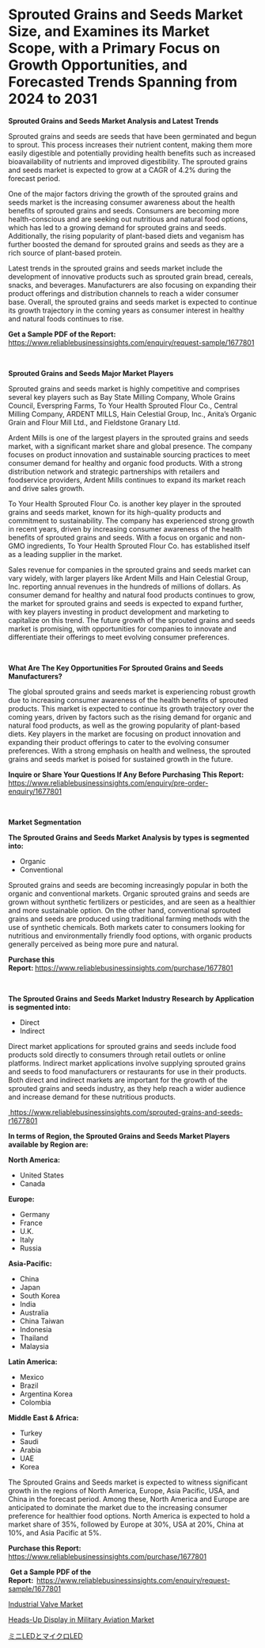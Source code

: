 <p><h1>Sprouted Grains and Seeds Market Size, and Examines its Market Scope, with a Primary Focus on Growth Opportunities, and Forecasted Trends Spanning from 2024 to 2031</h1></p><p><strong>Sprouted Grains and Seeds Market Analysis and Latest Trends</strong></p>
<p><p>Sprouted grains and seeds are seeds that have been germinated and begun to sprout. This process increases their nutrient content, making them more easily digestible and potentially providing health benefits such as increased bioavailability of nutrients and improved digestibility. The sprouted grains and seeds market is expected to grow at a CAGR of 4.2% during the forecast period.</p><p>One of the major factors driving the growth of the sprouted grains and seeds market is the increasing consumer awareness about the health benefits of sprouted grains and seeds. Consumers are becoming more health-conscious and are seeking out nutritious and natural food options, which has led to a growing demand for sprouted grains and seeds. Additionally, the rising popularity of plant-based diets and veganism has further boosted the demand for sprouted grains and seeds as they are a rich source of plant-based protein.</p><p>Latest trends in the sprouted grains and seeds market include the development of innovative products such as sprouted grain bread, cereals, snacks, and beverages. Manufacturers are also focusing on expanding their product offerings and distribution channels to reach a wider consumer base. Overall, the sprouted grains and seeds market is expected to continue its growth trajectory in the coming years as consumer interest in healthy and natural foods continues to rise.</p></p>
<p><strong>Get a Sample PDF of the Report:&nbsp;</strong> <a href="https://www.reliablebusinessinsights.com/enquiry/request-sample/1677801">https://www.reliablebusinessinsights.com/enquiry/request-sample/1677801</a></p>
<p>&nbsp;</p>
<p><strong>Sprouted Grains and Seeds Major Market Players</strong></p>
<p><p>Sprouted grains and seeds market is highly competitive and comprises several key players such as Bay State Milling Company, Whole Grains Council, Everspring Farms, To Your Health Sprouted Flour Co., Central Milling Company, ARDENT MILLS, Hain Celestial Group, Inc., Anita’s Organic Grain and Flour Mill Ltd., and Fieldstone Granary Ltd.</p><p>Ardent Mills is one of the largest players in the sprouted grains and seeds market, with a significant market share and global presence. The company focuses on product innovation and sustainable sourcing practices to meet consumer demand for healthy and organic food products. With a strong distribution network and strategic partnerships with retailers and foodservice providers, Ardent Mills continues to expand its market reach and drive sales growth.</p><p>To Your Health Sprouted Flour Co. is another key player in the sprouted grains and seeds market, known for its high-quality products and commitment to sustainability. The company has experienced strong growth in recent years, driven by increasing consumer awareness of the health benefits of sprouted grains and seeds. With a focus on organic and non-GMO ingredients, To Your Health Sprouted Flour Co. has established itself as a leading supplier in the market.</p><p>Sales revenue for companies in the sprouted grains and seeds market can vary widely, with larger players like Ardent Mills and Hain Celestial Group, Inc. reporting annual revenues in the hundreds of millions of dollars. As consumer demand for healthy and natural food products continues to grow, the market for sprouted grains and seeds is expected to expand further, with key players investing in product development and marketing to capitalize on this trend. The future growth of the sprouted grains and seeds market is promising, with opportunities for companies to innovate and differentiate their offerings to meet evolving consumer preferences.</p></p>
<p>&nbsp;</p>
<p><strong>What Are The Key Opportunities For Sprouted Grains and Seeds Manufacturers?</strong></p>
<p><p>The global sprouted grains and seeds market is experiencing robust growth due to increasing consumer awareness of the health benefits of sprouted products. This market is expected to continue its growth trajectory over the coming years, driven by factors such as the rising demand for organic and natural food products, as well as the growing popularity of plant-based diets. Key players in the market are focusing on product innovation and expanding their product offerings to cater to the evolving consumer preferences. With a strong emphasis on health and wellness, the sprouted grains and seeds market is poised for sustained growth in the future.</p></p>
<p><strong>Inquire or Share Your Questions If Any Before Purchasing This Report:</strong> <a href="https://www.reliablebusinessinsights.com/enquiry/pre-order-enquiry/1677801">https://www.reliablebusinessinsights.com/enquiry/pre-order-enquiry/1677801</a></p>
<p>&nbsp;</p>
<p><strong>Market Segmentation</strong></p>
<p><strong>The Sprouted Grains and Seeds Market Analysis by types is segmented into:</strong></p>
<p><ul><li>Organic</li><li>Conventional</li></ul></p>
<p><p>Sprouted grains and seeds are becoming increasingly popular in both the organic and conventional markets. Organic sprouted grains and seeds are grown without synthetic fertilizers or pesticides, and are seen as a healthier and more sustainable option. On the other hand, conventional sprouted grains and seeds are produced using traditional farming methods with the use of synthetic chemicals. Both markets cater to consumers looking for nutritious and environmentally friendly food options, with organic products generally perceived as being more pure and natural.</p></p>
<p><strong>Purchase this Report:&nbsp;</strong><a href="https://www.reliablebusinessinsights.com/purchase/1677801">https://www.reliablebusinessinsights.com/purchase/1677801</a></p>
<p>&nbsp;</p>
<p><strong>The Sprouted Grains and Seeds Market Industry Research by Application is segmented into:</strong></p>
<p><ul><li>Direct</li><li>Indirect</li></ul></p>
<p><p>Direct market applications for sprouted grains and seeds include food products sold directly to consumers through retail outlets or online platforms. Indirect market applications involve supplying sprouted grains and seeds to food manufacturers or restaurants for use in their products. Both direct and indirect markets are important for the growth of the sprouted grains and seeds industry, as they help reach a wider audience and increase demand for these nutritious products.</p></p>
<p><a href="https://www.reliablebusinessinsights.com/sprouted-grains-and-seeds-r1677801">&nbsp;https://www.reliablebusinessinsights.com/sprouted-grains-and-seeds-r1677801</a></p>
<p><strong>In terms of Region, the Sprouted Grains and Seeds Market Players available by Region are:</strong></p>
<p>
    <p> <strong> North America: </strong>
        <ul>
            <li>United States</li>
            <li>Canada</li>
        </ul>
        </p> 
    <p> <strong> Europe: </strong>
        <ul>
            <li>Germany</li>
            <li>France</li>
            <li>U.K.</li>
            <li>Italy</li>
            <li>Russia</li>
        </ul>
        </p> 
    <p> <strong> Asia-Pacific: </strong>
        <ul>
            <li>China</li>
            <li>Japan</li>
            <li>South Korea</li>
            <li>India</li>
            <li>Australia</li>
            <li>China Taiwan</li>
            <li>Indonesia</li>
            <li>Thailand</li>
            <li>Malaysia</li>
        </ul>
        </p> 
    <p> <strong> Latin America: </strong>
        <ul>
            <li>Mexico</li>
            <li>Brazil</li>
            <li>Argentina Korea</li>
            <li>Colombia</li>
        </ul>
        </p> 
    <p> <strong> Middle East & Africa: </strong>
        <ul>
            <li>Turkey</li>
            <li>Saudi</li>
            <li>Arabia</li>
            <li>UAE</li>
            <li>Korea</li>
        </ul>
    </p>
    </p>
<p><p>The Sprouted Grains and Seeds market is expected to witness significant growth in the regions of North America, Europe, Asia Pacific, USA, and China in the forecast period. Among these, North America and Europe are anticipated to dominate the market due to the increasing consumer preference for healthier food options. North America is expected to hold a market share of 35%, followed by Europe at 30%, USA at 20%, China at 10%, and Asia Pacific at 5%.</p></p>
<p><strong>Purchase this Report: </strong><a href="https://www.reliablebusinessinsights.com/purchase/1677801">https://www.reliablebusinessinsights.com/purchase/1677801</a></p>
<p>&nbsp;<strong>Get a Sample PDF of the Report:&nbsp;&nbsp;</strong><a href="https://www.reliablebusinessinsights.com/enquiry/request-sample/1677801">https://www.reliablebusinessinsights.com/enquiry/request-sample/1677801</a></p>
<p><strong></strong></p>
<p><p><a href="https://view.publitas.com/reportprime-1/industrial-valve-market-research-report-includes-analysis-on-market-size-share-and-growth-rate-at-8-9-cagr-forecasted-from-2024-to-2031/">Industrial Valve Market</a></p><p><a href="https://issuu.com/reportprime-2/docs/heads-up-display-in-military-aviation-market-size-">Heads-Up Display in Military Aviation Market</a></p><p><a href="https://github.com/KenyonJohns/Market-Research-Report-List-1/blob/main/7842656107856.md">ミニLEDとマイクロLED</a></p></p>